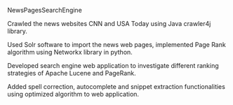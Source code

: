 NewsPagesSearchEngine

Crawled the news websites CNN and USA Today using Java crawler4j library.

Used Solr software to import the news web pages, implemented Page Rank algorithm using Networkx library in python.

Developed search engine web application to investigate different ranking strategies of Apache Lucene and PageRank. 

Added spell correction, autocomplete and snippet extraction functionalities using optimized algorithm to web application.
